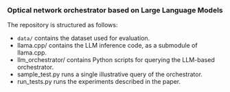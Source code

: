 ### Optical network orchestrator based on Large Language Models

The repository is structured as follows:
- `data/` contains the dataset used for evaluation.
- llama.cpp/ contains the LLM inference code, as a submodule of llama.cpp.
- llm_orchestrator/ contains Python scripts for querying the LLM-based orchestrator.
- sample_test.py runs a single illustrative query of the orchestrator.
- run_tests.py runs the experiments described in the paper.
